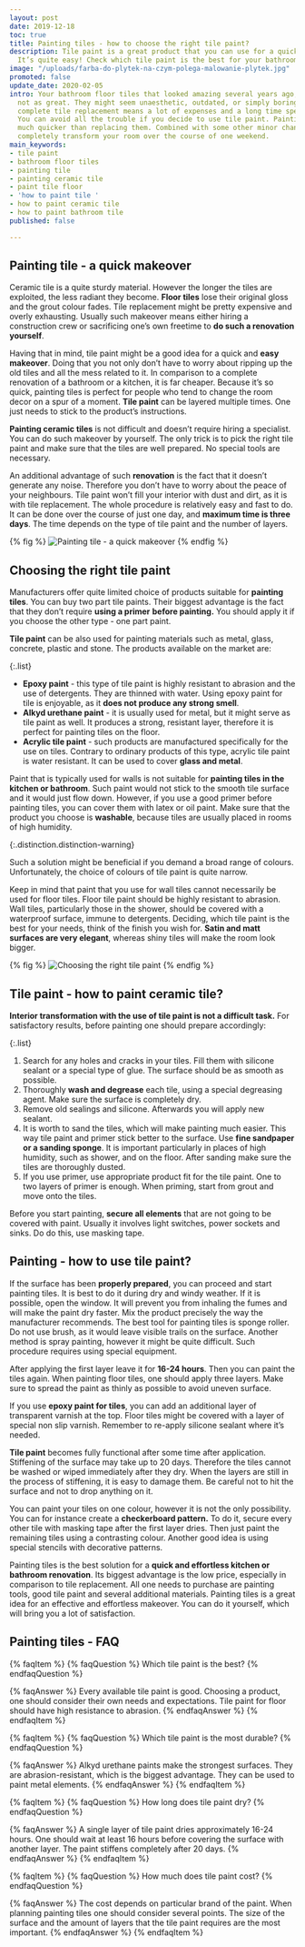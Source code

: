 ```yaml
---
layout: post
date: 2019-12-18
toc: true
title: Painting tiles - how to choose the right tile paint?
description: Tile paint is a great product that you can use for a quick room renovation.
  It’s quite easy! Check which tile paint is the best for your bathroom or kitchen.
image: "/uploads/farba-do-plytek-na-czym-polega-malowanie-plytek.jpg"
promoted: false
update_date: 2020-02-05
intro: Your bathroom floor tiles that looked amazing several years ago, now are probably
  not as great. They might seem unaesthetic, outdated, or simply boring. However a
  complete tile replacement means a lot of expenses and a long time spent on a renovation.
  You can avoid all the trouble if you decide to use tile paint. Painting tile is
  much quicker than replacing them. Combined with some other minor changes, you can
  completely transform your room over the course of one weekend.
main_keywords:
- tile paint
- bathroom floor tiles
- painting tile
- painting ceramic tile
- paint tile floor
- 'how to paint tile '
- how to paint ceramic tile
- how to paint bathroom tile
published: false

---
```

## Painting tile - a quick makeover

Ceramic tile is a quite sturdy material. However the longer the tiles are exploited, the less radiant they become. **Floor tiles** lose their original gloss and the grout colour fades. Tile replacement might be pretty expensive and overly exhausting. Usually such makeover means either hiring a construction crew or sacrificing one’s own freetime to **do such a renovation yourself**.

Having that in mind, tile paint might be a good idea for a quick and **easy makeover**. Doing that you not only don’t have to worry about ripping up the old tiles and all the mess related to it. In comparison to a complete renovation of a bathroom or a kitchen, it is far cheaper. Because it’s so quick, painting tiles is perfect for people who tend to change the room decor on a spur of a moment. **Tile paint** can be layered multiple times. One just needs to stick to the product’s instructions.

**Painting ceramic tiles** is not difficult and doesn’t require hiring a specialist. You can do such makeover by yourself. The only trick is to pick the right tile paint and make sure that the tiles are well prepared. No special tools are necessary.

An additional advantage of such **renovation** is the fact that it doesn’t generate any noise. Therefore you don’t have to worry about the peace of your neighbours. Tile paint won’t fill your interior with dust and dirt, as it is with tile replacement. The whole procedure is relatively easy and fast to do. It can be done over the course of just one day, and **maximum time is three days**. The time depends on the type of tile paint and the number of layers.

{% fig %}
![Painting tile - a quick makeover](/uploads/malowanie-plytek-sposob-na-szybki-remont.jpg "Painting tile - a quick makeover")
{% endfig %}

## Choosing the right tile paint

Manufacturers offer quite limited choice of products suitable for **painting tiles**. You can buy two part tile paints. Their biggest advantage is the fact that they don’t require **using a primer** **before painting.** You should apply it if you choose the other type - one part paint.

**Tile paint** can be also used for painting materials such as metal, glass, concrete, plastic and stone. The products available on the market are:

{:.list}

* **Epoxy paint** - this type of tile paint is highly resistant to abrasion and the use of detergents. They are thinned with water. Using epoxy paint for tile is enjoyable, as it **does not produce any strong smell**.
* **Alkyd urethane paint** - it is usually used for metal, but it might serve as tile paint as well. It produces a strong, resistant layer, therefore it is perfect for painting tiles on the floor.
* **Acrylic tile paint** - such products are manufactured specifically for the use on tiles. Contrary to ordinary products of this type, acrylic tile paint is water resistant. It can be used to cover **glass and metal**.

Paint that is typically used for walls is not suitable for **painting tiles in the kitchen or bathroom**. Such paint would not stick to the smooth tile surface and it would just flow down. However, if you use a good primer before painting tiles, you can cover them with latex or oil paint. Make sure that the product you choose is **washable**, because tiles are usually placed in rooms of high humidity.

{:.distinction.distinction-warning}

Such a solution might be beneficial if you demand a broad range of colours. Unfortunately, the choice of colours of tile paint is quite narrow.

Keep in mind that paint that you use for wall tiles cannot necessarily be used for floor tiles. Floor tile paint should be highly resistant to abrasion. Wall tiles, particularly those in the shower, should be covered with a waterproof surface, immune to detergents. Deciding, which tile paint is the best for your needs, think of the finish you wish for. **Satin and matt surfaces are very elegant**, whereas shiny tiles will make the room look bigger.

{% fig %}
![Choosing the right tile paint](/uploads/wybor-farby-do-plytek.jpg "Choosing the right tile paint")
{% endfig %}

## Tile paint - how to paint ceramic tile?

**Interior transformation with the use of tile paint is not a difficult task.** For satisfactory results, before painting one should prepare accordingly:

{:.list}

1. Search for any holes and cracks in your tiles. Fill them with silicone sealant or a special type of glue. The surface should be as smooth as possible.
2. Thoroughly **wash and degrease** each tile, using a special degreasing agent. Make sure the surface is completely dry.
3. Remove old sealings and silicone. Afterwards you will apply new sealant.
4. It is worth to sand the tiles, which will make painting much easier. This way tile paint and primer stick better to the surface. Use **fine sandpaper or a sanding sponge**. It is important particularly in places of high humidity, such as shower, and on the floor. After sanding make sure the tiles are thoroughly dusted.
5. If you use primer, use appropriate product fit for the tile paint. One to two layers of primer is enough. When priming, start from grout and move onto the tiles.

Before you start painting, **secure all elements** that are not going to be covered with paint. Usually it involves light switches, power sockets and sinks. Do do this, use masking tape.

## Painting - how to use tile paint?

If the surface has been **properly prepared**, you can proceed and start painting tiles. It is best to do it during dry and windy weather. If it is possible, open the window. It will prevent you from inhaling the fumes and will make the paint dry faster. Mix the product precisely the way the manufacturer recommends. The best tool for painting tiles is sponge roller. Do not use brush, as it would leave visible trails on the surface. Another method is spray painting, however it might be quite difficult. Such procedure requires using special equipment.

After applying the first layer leave it for **16-24 hours**. Then you can paint the tiles again. When painting floor tiles, one should apply three layers. Make sure to spread the paint as thinly as possible to avoid uneven surface.

If you use **epoxy paint for tiles**, you can add an additional layer of transparent varnish at the top. Floor tiles might be covered with a layer of special non slip varnish. Remember to re-apply silicone sealant where it’s needed.

**Tile paint** becomes fully functional after some time after application. Stiffening of the surface may take up to 20 days. Therefore the tiles cannot be washed or wiped immediately after they dry. When the layers are still in the process of stiffening, it is easy to damage them. Be careful not to hit the surface and not to drop anything on it.

You can paint your tiles on one colour, however it is not the only possibility. You can for instance create a **checkerboard pattern.** To do it, secure every other tile with masking tape after the first layer dries. Then just paint the remaining tiles using a contrasting colour. Another good idea is using special stencils with decorative patterns.

Painting tiles is the best solution for a **quick and effortless kitchen or bathroom renovation**. Its biggest advantage is the low price, especially in comparison to tile replacement. All one needs to purchase are painting tools, good tile paint and several additional materials. Painting tiles is a great idea for an effective and effortless makeover. You can do it yourself, which will bring you a lot of satisfaction.

## Painting tiles - FAQ

{% faqItem %}
{% faqQuestion %}
Which tile paint is the best?
{% endfaqQuestion %}

{% faqAnswer %}
Every available tile paint is good. Choosing a product, one should consider their own needs and expectations. Tile paint for floor should have high resistance to abrasion.
{% endfaqAnswer %}
{% endfaqItem %}

{% faqItem %}
{% faqQuestion %}
Which tile paint is the most durable?
{% endfaqQuestion %}

{% faqAnswer %}
Alkyd urethane paints make the strongest surfaces. They are abrasion-resistant, which is the biggest advantage. They can be used to paint metal elements.
{% endfaqAnswer %}
{% endfaqItem %}

{% faqItem %}
{% faqQuestion %}
How long does tile paint dry?
{% endfaqQuestion %}

{% faqAnswer %}
A single layer of tile paint dries approximately 16-24 hours. One should wait at least 16 hours before covering the surface with another layer. The paint stiffens completely after 20 days.
{% endfaqAnswer %}
{% endfaqItem %}

{% faqItem %}
{% faqQuestion %}
How much does tile paint cost?
{% endfaqQuestion %}

{% faqAnswer %}
The cost depends on particular brand of the paint. When planning painting tiles one should consider several points. The size of the surface and the amount of layers that the tile paint requires are the most important.
{% endfaqAnswer %}
{% endfaqItem %}